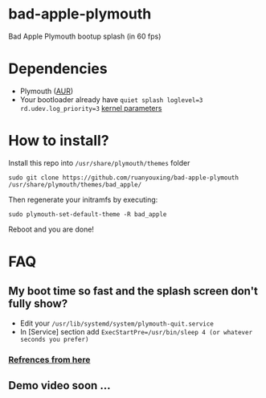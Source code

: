 # bad-apple-plymouth
Bad Apple Plymouth bootup splash (in 60 fps)

# Dependencies
* Plymouth ([AUR](https://aur.archlinux.org/packages/plymouth-git))<br>
* Your bootloader already have `quiet splash loglevel=3 rd.udev.log_priority=3` [kernel
  parameters](https://wiki.archlinux.org/title/kernel_parameters)
# How to install?
Install this repo into `/usr/share/plymouth/themes` folder
```
sudo git clone https://github.com/ruanyouxing/bad-apple-plymouth /usr/share/plymouth/themes/bad_apple/
```

Then regenerate your initramfs by executing:
```
sudo plymouth-set-default-theme -R bad_apple
```
Reboot and you are done!

# FAQ
## My boot time so fast and the splash screen don't fully show?
* Edit your `/usr/lib/systemd/system/plymouth-quit.service`
* In [Service] section add `ExecStartPre=/usr/bin/sleep 4 (or whatever seconds
  you prefer)`
### [Refrences from here](https://www.reddit.com/r/archlinux/comments/u5fjbi/how_do_i_make_my_boot_time_slower/)

## Demo video soon ...
